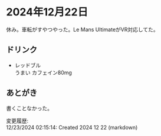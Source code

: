 # 2024年12月22日

休み。車転がすやつやった。Le Mans UltimateがVR対応してた。

## ドリンク

- レッドブル  
うまい
カフェイン80mg

## あとがき

書くことなかった。

変更履歴:  
12/23/2024 02:15:14: Created 2024 12 22 (markdown)  
